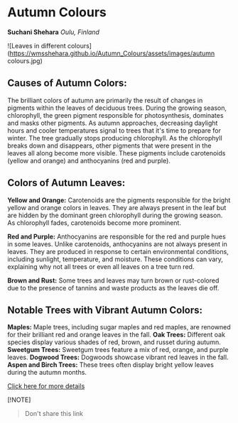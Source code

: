 # Autumn Colours
**Suchani Shehara**
*Oulu, Finland*

![Leaves in different colours](https://wmsshehara.github.io/Autumn_Colours/assets/images/autumn colours.jpg)

## Causes of Autumn Colors:

The brilliant colors of autumn are primarily the result of changes in pigments within the leaves of deciduous trees. During the growing season, chlorophyll, the green pigment responsible for photosynthesis, dominates and masks other pigments.
As autumn approaches, decreasing daylight hours and cooler temperatures signal to trees that it's time to prepare for winter. The tree gradually stops producing chlorophyll.
As the chlorophyll breaks down and disappears, other pigments that were present in the leaves all along become more visible. These pigments include carotenoids (yellow and orange) and anthocyanins (red and purple).

## Colors of Autumn Leaves:

**Yellow and Orange:** Carotenoids are the pigments responsible for the bright yellow and orange colors in leaves. They are always present in the leaf but are hidden by the dominant green chlorophyll during the growing season. As chlorophyll fades, carotenoids become more prominent.

**Red and Purple:** Anthocyanins are responsible for the red and purple hues in some leaves. Unlike carotenoids, anthocyanins are not always present in leaves. They are produced in response to certain environmental conditions, including sunlight, temperature, and moisture. These conditions can vary, explaining why not all trees or even all leaves on a tree turn red.

**Brown and Rust:** Some trees and leaves may turn brown or rust-colored due to the presence of tannins and waste products as the leaves die off.

## Notable Trees with Vibrant Autumn Colors:

**Maples:** Maple trees, including sugar maples and red maples, are renowned for their brilliant red and orange leaves in the fall.
**Oak Trees:** Different oak species display various shades of red, brown, and russet during autumn.
**Sweetgum Trees:** Sweetgum trees feature a mix of red, orange, and purple leaves.
**Dogwood Trees:** Dogwoods showcase vibrant red leaves in the fall.
**Aspen and Birch Trees:** These trees often display bright yellow leaves during the autumn months.


[Click here for more details](https://wowsciencefacts.com/science/science-autumn-colors/)

[!NOTE]
> Don't share this link